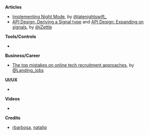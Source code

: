 
**Articles**

* [Implementing Night Mode](https://www.latenightswift.com/2018/04/26/implementing-night-mode/), by [@latenightswift_](https://twitter.com/latenightswift_)
* [API Design: Deriving a Signal type](https://medium.com/izettle-engineering/deriving-signal-2adb8687e9bf) and [API Design: Expanding on signals](https://medium.com/izettle-engineering/expanding-on-signals-ad25daee4d64), by [@iZettle](https://twitter.com/iZettle)

**Tools/Controls**

* 

**Business/Career**

* [The top mistakes on online tech recruitment approaches](https://blog.landing.jobs/the-top-mistakes-on-online-tech-recruitment-approaches-665db38e979f), by [@Landing_jobs](https://twitter.com/Landing_jobs)

**UI/UX**

* 

**Videos**

* 

**Credits**

* [rbarbosa](https://github.com/rbarbosa), [nataliq](https://github.com/nataliq)
